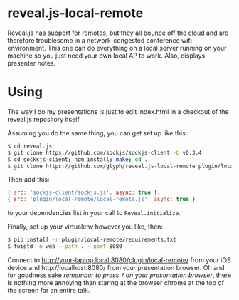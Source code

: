 reveal.js-local-remote
======================

Reveal.js has support for remotes, but they all bounce off the cloud and are therefore troublesome in a network-congested conference wifi environment. This one can do everything on a local server running on your machine so you just need your own local AP to work.  Also, displays presenter notes.

Using
=====

The way I do my presentations is just to edit index.html in a checkout of the reveal.js repository itself.

Assuming you do the same thing, you can get set up like this:

```bash
$ cd reveal.js
$ git clone https://github.com/sockjs/sockjs-client -b v0.3.4
$ cd socksjs-client; npm install; make; cd ..
$ git clone https://github.com/glyph/reveal.js-local-remote plugin/local-remote
```

Then add this:

```js
{ src: 'sockjs-client/sockjs.js', async: true },
{ src: 'plugin/local-remote/local-remote.js', async: true }
```

to your dependencies list in your call to `Reveal.initialize`.

Finally, set up your virtualenv however you like, then:

```bash
$ pip install -r plugin/local-remote/requirements.txt
$ twistd -n web --path . --port 8080
```

Connect to http://your-laptop.local:8080/plugin/local-remote/ from your iOS device and http://localhost:8080/ from your presentation browser.  Oh and for goodness sake *remember to press `f` on your presentation browser*, there is nothing more annoying than staring at the browser chrome at the top of the screen for an entire talk.
